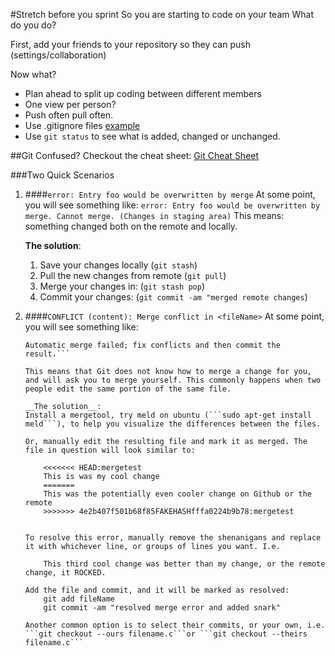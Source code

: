 #Stretch before you sprint
So you are starting to code on your team What do you do?

First, add your friends to your repository so they can push (settings/collaboration)

Now what? 
* Plan ahead to split up coding between different members
* One view per person? 
* Push often pull often.
* Use .gitignore files [example](https://github.com/github/gitignore/blob/master/Node.gitignore)
* Use `git status` to see what is added, changed or unchanged. 


##Git
Confused? Checkout the cheat sheet: [Git Cheat Sheet](http://www.cheat-sheets.org/saved-copy/git-cheat-sheet.pdf)

###Two Quick Scenarios

1. ####```error: Entry foo would be overwritten by merge```
    At some point, you will see something like:
        `error: Entry foo would be overwritten by merge. Cannot merge. (Changes in staging area)`
    This means: something changed both on the remote and locally.
    
    __The solution__:
    
    1. Save your changes locally (```git stash```)
    2. Pull the new changes from remote (```git pull```)
    3. Merge your changes in: (```git stash pop```)
    4. Commit your changes: (```git commit -am "merged remote changes```)



2. ####```CONFLICT (content): Merge conflict in <fileName>```
    At some point, you will see something like:
    ```CONFLICT (content): Merge conflict in <fileName>
    Automatic merge failed; fix conflicts and then commit the result.```
    
    This means that Git does not know how to merge a change for you, and will ask you to merge yourself. This commonly happens when two people edit the same portion of the same file.
    
    __The solution__:
    Install a mergetool, try meld on ubuntu (```sudo apt-get install meld```), to help you visualize the differences between the files.
    
    Or, manually edit the resulting file and mark it as merged. The file in question will look similar to:
    
        <<<<<<< HEAD:mergetest
        This is was my cool change
        =======
        This was the potentially even cooler change on Github or the remote
        >>>>>>> 4e2b407f501b68f85FAKEHASHfffa0224b9b78:mergetest
    
    
    To resolve this error, manually remove the shenanigans and replace it with whichever line, or groups of lines you want. I.e.
    
        This third cool change was better than my change, or the remote change, it ROCKED.
    
    Add the file and commit, and it will be marked as resolved:
        git add fileName
        git commit -am "resolved merge error and added snark"
    
    Another common option is to select their commits, or your own, i.e.  ```git checkout --ours filename.c```or ```git checkout --theirs filename.c```
